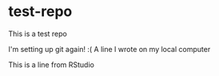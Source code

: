 test-repo
=========

This is a test repo

I'm setting up git again! :(
A line I wrote on my local computer  

This is a line from RStudio